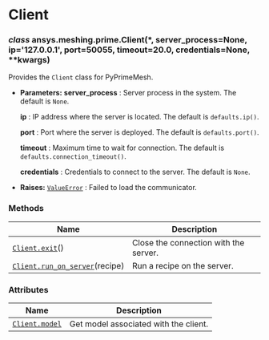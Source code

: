 # Client



### *class* ansys.meshing.prime.Client(\*, server_process=None, ip='127.0.0.1', port=50055, timeout=20.0, credentials=None, \*\*kwargs)

Provides the `Client` class for PyPrimeMesh.

* **Parameters:**
  **server_process**
  : Server process in the system. The default is `None`.

  **ip**
  : IP address where the server is located. The default is `defaults.ip()`.

  **port**
  : Port where the server is deployed. The default is `defaults.port()`.

  **timeout**
  : Maximum time to wait for connection. The default is `defaults.connection_timeout()`.

  **credentials**
  : Credentials to connect to the server. The default is `None`.
* **Raises:**
  [`ValueError`](https://docs.python.org/3.11/library/exceptions.html#ValueError)
  : Failed to load the communicator.

<!-- !! processed by numpydoc !! -->

### Methods

| Name | Description |
|------------------------------------------------------------------------------------------------------------------------|-----------------------------------------|
| [`Client.exit`](ansys.meshing.prime.Client.exit.md#ansys.meshing.prime.Client.exit)()                                  | Close the connection with the server.   |
| [`Client.run_on_server`](ansys.meshing.prime.Client.run_on_server.md#ansys.meshing.prime.Client.run_on_server)(recipe) | Run a recipe on the server.             |

### Attributes

| Name | Description |
|------------------------------------------------------------------------------------------|-----------------------------------------|
| [`Client.model`](ansys.meshing.prime.Client.model.md#ansys.meshing.prime.Client.model)   | Get model associated with the client.   |


